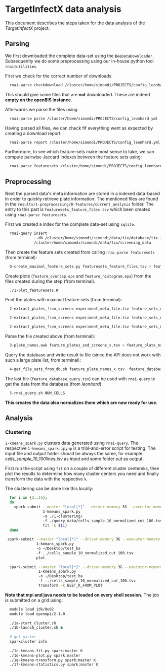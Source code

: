 # TargetInfectX data analysis

This document describes the steps taken for the data analysis of the *TargetInfectX* project.

## Parsing

We first downloaded the complete data-set using the `BeeDataDownloader`.
Subsequently we do some preprocessing using our in-house python tool `rnaitutilities`.

First we check for the correct number of downloads:

```bash
  rnai-parse checkdownload /cluster/home/simondi/PROJECTS/config_leonhard.yml
```

This should give some files that are **not** downloaded. These are indeed **empty on the openBIS instance**.

Afterwards we parse the files using:

```bash
  rnai-parse parse /cluster/home/simondi/PROJECTS/config_leonhard.yml
```

Having parsed all files, we can check fif everything went as expected by creating a download report:

```bash
  rnai-parse report /cluster/home/simondi/PROJECTS/config_leonhard.yml
```

Furthermore, to see which feature-sets make most sense to take, we can compute pairwise Jaccard indexes between the feature sets using:

```bash
  rnai-parse featuresets /cluster/home/simondi/PROJECTS/config_leonhard.yml
```

## Preprocessing

Next the parsed data's meta information are stored in a indexed data-based in
order to quickly retrieve plate information. The mentioned files are found in the 
`results/1-preprocessing/0-features/current_analysis` folder. 
The entry to this part is `featuresets_feature_files.tsv` which been created using `rnai-parse featuresets`.
 
First we created a index for the complete data-set using `sqlite`.  
```bash
  rnai-query insert 
             --db /cluster/home/simondi/simondi/data/tix/database/tix_index.db 
             /cluster/home/simondi/simondi/data/tix/screening_data
``` 

Then create the feature sets created from calling `rnai-parse featuresets` (from terminal):
```bash
  0-create_maximal_feature_sets.py featuresets_feature_files.tsv > feature_sets_max.tsv
```

Create plots (`feature_overlap.eps` and `feature_histogram.eps`) from the files created during the step (from terminal).
```bash
  ./1-plot_featuresets.R
```

Print the plates with maximal feature sets (from terminal):
```bash
  2-extract_plates_from_screens experiment_meta_file.tsv feature_sets_max.tsv 100 > feature_plates_and_screens_100.tsv

  2-extract_plates_from_screens experiment_meta_file.tsv feature_sets_max.tsv 250 > feature_plates_and_screens_250.tsv

  2-extract_plates_from_screens experiment_meta_file.tsv feature_sets_max.tsv 500 > feature_plates_and_screens_500.tsv
```

Parse the file created above (from terminal):
```bash
  3-plate_names.awk feature_plates_and_screens_x.tsv > feature_plate_names_x.tsv
```

Query the database and write result to file (since the API does not work with such a large plate list, from terminal):
```bash
  4-get_file_sets_from_db.sh feature_plate_names_x.tsv  feature_database_query_x.tsv
```

The last file (`feature_database_query.tsv`) can be used with `rnai-query` to get the data from the database (from *leonhard*):
```bash
  5-rnai_query.sh NUM_CELLS
```

**This creates the data also normalizes them which are now ready for use.**

## Analysis

### Clustering

`1-kmeans_spark.py` clusters data generated using `rnai-query`. The respective
`1-kmeans_spark.ipynp` is a trial-and-error script for testing.
The input file and output folder should be always the same, for example *cells_sample_10_100lines.tsv* as input and some folder *out* as output.
 
First run the script using `fit` on a couple of different cluster centers`k`s, 
then plot the results to determine how many cluster centers you need and 
finally transform the data with the respective `k`.

The clustering can be done like this locally:
```bash
  for i in {2..15};
  do
    spark-submit --master "local[*]" --driver-memory 3G --executor-memory 6G 
                 1-kmeans_spark.py 
                 -o ./1-clustering/ 
                 -f ./query_data/cells_sample_10_normalized_cut_100.tsv 
                 fit -k ${i}
  done
               
 spark-submit --master "local[*]" --driver-memory 3G --executor-memory 6G 
              1-kmeans_spark.py 
              -o ~/Desktop/test_ba 
              -f ../cells_sample_10_normalized_cut_100.tsv 
              plot
               
  spark-submit --master "local[*]" --driver-memory 3G --executor-memory 6G 
               1-kmeans_spark.py 
               -o ~/Desktop/test_ba 
               -f ../cells_sample_10_normalized_cut_100.tsv 
               transform -k BEST_K_FROM_PLOT
```

**Note that mpi and java needs to be loaded on every shell session.** The job is submitted on a grid using:

```bash
  module load jdk/8u92
  module load openmpi/2.1.0
  
  ./1a-start_cluster.sh
  ./1b-launch_cluster.sh & 
  
  # get master
  sparkcluster info
   
  ./1c-kmeans-fit.py spark:master K
  ./1d-kmeans-plot.py spark:master
  ./1e-kmeans-transform.py spark:master K
  ./1f-kmeans-statistics.py spark:master K
```
